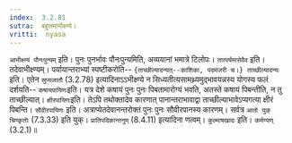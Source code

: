 ```yaml
---
index:  3.2.81
sutra:  बहुलमाभीक्ष्ण्ये।
vritti:  nyasa
---
```


`आभीक्ष्ण्यं पौनःपुन्यम्` इति। पुनः पुनर्भावः पौनःपुन्यमिति, अव्ययानां भमात्रे टिलोपः। `तात्पर्यमासेवैव` इति। तदेवाभीक्ष्ण्यम्। पर्यायान्तराभ्यां स्पष्टीकरोति-- `{ताच्छील्यादन्यत्--काशिका, पदमंजरी च।} ताच्छील्यादन्यः` इति। एतेन `सुप्यजातौ` (3.2.78) इत्यादिनाऽ‌ऽभीक्ष्ण्ये न सिध्यतीत्यसामथ्र्यमुद्भावयन्नस्य योगस्य फलं दर्शयति-- `कषायपायिणः`इति। यत्र देशे कषायं पुनः पुनः पिबतामारोग्यं भवति, अतस्ते कषायं पिबन्तीति, न तु ताच्छील्यात्। `क्षीरपायिणः`इति। तेऽपि तथोक्तादेव कारणात् पानान्तराभावाद्वा ताच्छील्याभावेऽप्यगत्या क्षीरं पिबन्ति। `सौवीरपायिणः` इति। अत्राप्येतदेवानन्तरोक्तं पुनः पुनः सौवीरपानस्य कारणम्। सर्वत्र `आतो युक् चिण्कृतोः` (7.3.33) इति युक्। `प्रातिपदिकान्तनुम्` (8.4.11) इत्यादिना णत्वम्। `कुल्माषखादः` इति। `कर्मण्यण्` (3.2.1)॥
